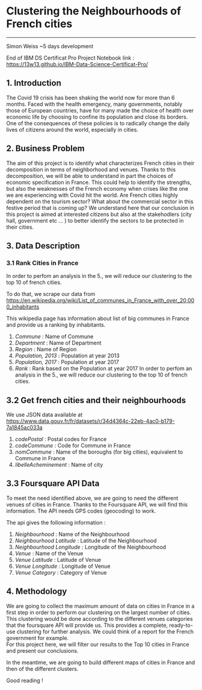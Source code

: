 # Clustering the Neighbourhoods of French cities

---
Simon Weiss
~5 days development

End of IBM DS Certificat Pro Project
Notebook link : https://13w13.github.io/IBM-Data-Science-Certificat-Pro/ 

## 1. Introduction

The Covid 19 crisis has been shaking the world now for more than 6 months. Faced with the health emergency, many governments, notably those of European countries, have for many made the choice of health over economic life by choosing to confine its population and close its borders. One of the consequences of these policies is to radically change the daily lives of citizens around the world, especially in cities.

## 2. Business Problem

The aim of this project is to identify what characterizes French cities in their decomposition in terms of neighborhood and venues.
Thanks to this decomposition, we will be able to understand in part the choices of economic specification in France.
This could help to identify the strengths, but also the weaknesses of the French economy when crises like the one we are experiencing with Covid hit the world. Are French cities highly dependent on the tourism sector? What about the commercial sector in this festive period that is coming up? We understand here that our conclusion in this project is aimed at interested citizens but also at the stakehodlers (city hall, government etc ... ) to better identify the sectors to be protected in their cities.

## 3. Data Description

### 3.1 Rank Cities in France

In order to perfom an analysis in the 5., we will reduce our clustering to the top 10 of french cities. 

To do that, we scrape our data from https://en.wikipedia.org/wiki/List_of_communes_in_France_with_over_20,000_inhabitants

This wikipedia page has information about list of big communes in France and provide us a ranking by inhabitants.

1. *Commune* : Name of Commune
2. *Department* : Name of Department
3. *Region* : Name of Region
4. *Population, 2013* : Population at year 2013
5. *Population, 2017* : Population at year 2017
6. *Rank* : Rank based on the Population at year 2017
In order to perfom an analysis in the 5., we will reduce our clustering to the top 10 of french cities. 


## 3.2 Get french cities and their neighbourhoods

We use JSON data available at https://www.data.gouv.fr/fr/datasets/r/34d4364c-22eb-4ac0-b179-7a1845ac033a

1. *codePostal* : Postal codes for France
2. *codeCommune* : Code for Commune in France
3. *nomCommune* : Name of the boroughs (for big cities), equivalent to Commune in France
4. *libelleAcheminement* : Name of city

## 3.3 Foursquare API Data

To meet the need identified above, we are going to need the different venues of cities in France. 
Thanks to the Foursquare API, we will find this information. The API needs GPS codes (geocoding) to work. 

The api gives the following information : 

1. *Neighbourhood* : Name of the Neighbourhood
2. *Neighbourhood Latitude* : Latitude of the Neighbourhood
3. *Neighbourhood Longitude* : Longitude of the Neighbourhood
4. *Venue* : Name of the Venue
5. *Venue Latitude* : Latitude of Venue
6. *Venue Longitude* : Longitude of Venue
7. *Venue Category* : Category of Venue


## 4. Methodology

We are going to collect the maximum amount of data on cities in France in a first step in order to perform our clustering on the largest number of cities.   
This clustering would be done according to the different venues categories that the foursquare API will provide us.
This provides a complete, ready-to-use clustering for further analysis. We could think of a report for the French government for example.   
For this project here, we will filter our results to the Top 10 cities in France and present our conclusions. 

In the meantime, we are going to build different maps of cities in France and then of the different clusters. 

Good reading ! 
